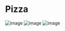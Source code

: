# Pizza
![image](https://github.com/kawtare12/Pizza/assets/120519708/6344dbd1-5aa2-4f1c-a670-f7c5a65f661c)
![image](https://github.com/kawtare12/Pizza/assets/120519708/b7c4b3df-f31b-4723-928a-9eb59c698566)
![image](https://github.com/kawtare12/Pizza/assets/120519708/1d6c6ad4-8eaf-4c24-b2fe-3cb86280a160)
